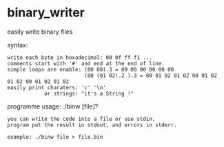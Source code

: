 # binary_writer

easily write binary files

syntax:

	write each byte in hexadecimal: 00 0f ff f1 ...
	comments start with '#' and end at the end of line.
	simple loops are enable: (00 00).3 = 00 00 00 00 00 00
							 (00 (01 02).2 ).3 = 00 01 02 01 02 00 01 02 01 02 00 01 02 01 02
	easily print charaters: 'c' '\n'
	            or strings: "it's a String !"

programme usage:
	./binw [file]?

	you can write the code into a file or use stdin.
	program put the result in stdout, and errors in stderr.

	example: ./binw file > file.bin
